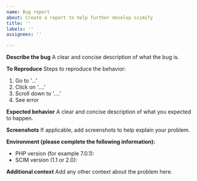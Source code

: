 ```yaml
---
name: Bug report
about: Create a report to help further develop scimify
title: ''
labels: ''
assignees: ''

---
```


**Describe the bug**
A clear and concise description of what the bug is.

**To Reproduce**
Steps to reproduce the behavior:
1. Go to '...'
2. Click on '....'
3. Scroll down to '....'
4. See error

**Expected behavior**
A clear and concise description of what you expected to happen.

**Screenshots**
If applicable, add screenshots to help explain your problem.

**Environment (please complete the following information):**
 - PHP version (for example 7.0.1): 
 - SCIM version (1.1 or 2.0):

**Additional context**
Add any other context about the problem here.
